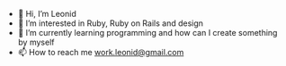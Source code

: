- 👋 Hi, I’m Leonid
- 👀 I’m interested in Ruby, Ruby on Rails and design
- 🌱 I’m currently learning programming and how can I create something by myself
- 📫 How to reach me work.leonid@gmail.com

<!---
work-leonid/work-leonid is a ✨ special ✨ repository because its `README.md` (this file) appears on your GitHub profile.
You can click the Preview link to take a look at your changes.
--->
